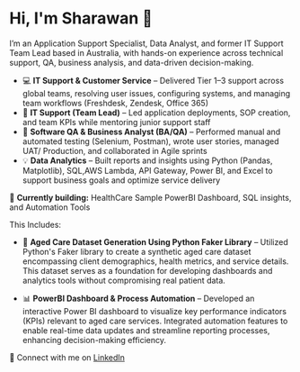 # Hi, I'm Sharawan 👋

I’m an Application Support Specialist, Data Analyst, and former IT Support Team Lead based in Australia, with hands-on experience across technical support, QA, business analysis, and data-driven decision-making.

- 💻 **IT Support & Customer Service** – Delivered Tier 1–3 support across global teams, resolving user issues, configuring systems, and managing team workflows (Freshdesk, Zendesk, Office 365)
- 🧩 **IT Support (Team Lead)** – Led application deployments, SOP creation, and team KPIs while mentoring junior support staff
- 🧪 **Software QA & Business Analyst (BA/QA)** – Performed manual and automated testing (Selenium, Postman), wrote user stories, managed UAT/ Production, and collaborated in Agile sprints
- 💡 **Data Analytics** – Built reports and insights using Python (Pandas, Matplotlib), SQL,AWS Lambda, API Gateway, Power BI, and Excel to support business goals and optimize service delivery


🚀 **Currently building:** 
HealthCare Sample PowerBI Dashboard, SQL insights, and Automation Tools

This Includes:
- 🧠 **Aged Care Dataset Generation Using Python Faker Library** – Utilized Python's Faker library to create a synthetic aged care dataset encompassing client demographics, health metrics, and service details. This dataset serves as a foundation for developing dashboards and analytics tools without compromising real patient data. ​


- 📊 **PowerBI Dashboard & Process Automation** – Developed an interactive Power BI dashboard to visualize key performance indicators (KPIs) relevant to aged care services. Integrated automation features to enable real-time data updates and streamline reporting processes, enhancing decision-making efficiency. 

🔗 Connect with me on [LinkedIn](https://www.linkedin.com/in/sharawan-thapa-6aa108123)

